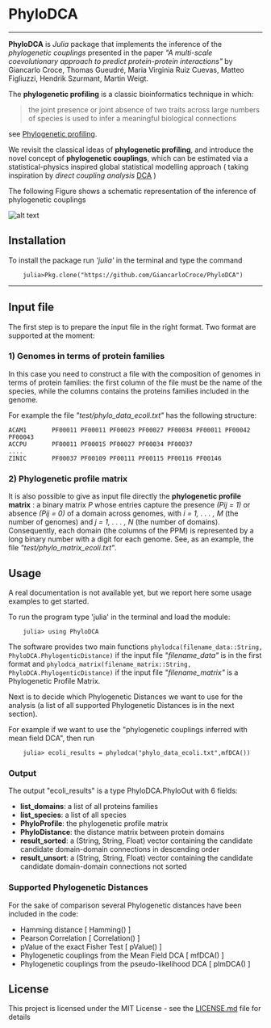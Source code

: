 
# PhyloDCA

----

**PhyloDCA** is *Julia* package that implements the inference of the *phylogenetic couplings* presented in the paper *"A multi-scale coevolutionary approach to predict protein-protein
interactions"* by Giancarlo Croce, Thomas Gueudré, Maria Virginia Ruiz Cuevas, Matteo Figliuzzi, Hendrik Szurmant, Martin Weigt.

The **phylogenetic profiling** is a classic bioinformatics technique in which:

> the joint presence or joint absence of two traits across large numbers of species is used to infer a meaningful biological connections

see [Phylogenetic profiling](https://en.wikipedia.org/wiki/Phylogenetic_profiling).

We revisit the classical ideas of **phylogenetic profiling**, and introduce the novel concept of **phylogenetic couplings**, which can be estimated via a statistical-physics inspired global statistical modelling approach ( taking inspiration by *direct coupling analysis* [DCA](https://en.wikipedia.org/wiki/Direct_coupling_analysis) )

The following Figure shows a  schematic representation of the inference of phylogenetic couplings

![alt text](https://github.com/GiancarloCroce/PhyloDCA/figure_1.png )




## Installation
To install the package run *'julia'* in the terminal and type the command

```
    julia>Pkg.clone("https://github.com/GiancarloCroce/PhyloDCA")
```

---

## Input file 

The first step is to prepare the input file in the right format. Two format are supported at the moment:

### 1) Genomes in terms of protein families 

In this case you need to construct a file with the composition of genomes in terms of protein families: the first column of the file must be the name of the species, while the columns contains the proteins families included in the genome.

For example the file *"test/phylo_data_ecoli.txt"* has the following structure:

    ACAM1       PF00011 PF00011 PF00023 PF00027 PF00034 PF00011 PF00042 PF00043
    ACCPU       PF00011 PF00015 PF00027 PF00034 PF00037
    ....
    ZINIC       PF00037 PF00109 PF00111 PF00115 PF00116 PF00146


### 2) Phylogenetic profile matrix
It is also possible to give as input file directly the **phylogenetic
profile matrix** : a binary matrix *P* whose entries capture the presence
*(Pij = 1)* or absence *(Pij = 0)* of a domain across genomes, with *i = 1, . . . , M*
(the number of genomes) and *j = 1, . . . , N* (the number of domains). Consequently, each domain (the columns of the PPM) is represented by a long binary number with a digit for each genome.
See, as an example, the file *"test/phylo_matrix_ecoli.txt"*.


## Usage

A real documentation is not available yet, but we report here some usage examples to get started.

To run the program type 'julia' in the terminal and load the module:

```
    julia> using PhyloDCA
```

The software provides two main functions ```phylodca(filename_data::String, PhyloDCA.PhylogenticDistance)``` if the input file *"filename_data"* is in the first format  and ```phylodca_matrix(filename_matrix::String, PhyloDCA.PhylogenticDistance)``` if the input file *"filename_matrix"* is a Phylogenetic Profile Matrix.



Next is to decide which Phylogenetic Distances we want to use for the analysis (a list of all supported Phylogenetic Distances is in the next section). 

For example if we want to use the "phylogenetic couplings inferred with mean field DCA", then run

```
    julia> ecoli_results = phylodca("phylo_data_ecoli.txt",mfDCA()) 
```



### Output
The output "ecoli_results" is a type PhyloDCA.PhyloOut  with 6 fields:

* **list_domains**: a list of all proteins families
* **list_species**: a list of all species 
* **PhyloProfile**: the phylogenetic profile matrix
* **PhyloDistance**: the distance matrix between protein domains
* **result_sorted**: a (String, String, Float)  vector containing the candidate candidate domain-domain connections in descending order
* **result_unsort**: a (String, String, Float)  vector containing the candidate candidate domain-domain connections not sorted


### Supported Phylogenetic Distances
For the sake of comparison several Phylogenetic distances have been included in the code:

* Hamming distance [ Hamming() ] 
* Pearson Correlation [ Correlation() ] 
* pValue of the exact Fisher Test  [ pValue() ] 	
* Phylogenetic couplings from the Mean Field DCA [ mfDCA() ]
* Phylogenetic couplings from the pseudo-likelihood DCA [ plmDCA() ]

## License

This project is licensed under the MIT License - see the [LICENSE.md](LICENSE.md) file for details


